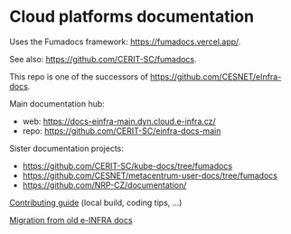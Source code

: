 # Cloud platforms documentation

Uses the Fumadocs framework: https://fumadocs.vercel.app/.

See also: https://github.com/CERIT-SC/fumadocs.

This repo is one of the successors of https://github.com/CESNET/eInfra-docs.

Main documentation hub:
- web: https://docs-einfra-main.dyn.cloud.e-infra.cz/
- repo: https://github.com/CERIT-SC/einfra-docs-main

Sister documentation projects:
- https://github.com/CERIT-SC/kube-docs/tree/fumadocs
- https://github.com/CESNET/metacentrum-user-docs/tree/fumadocs
- https://github.com/NRP-CZ/documentation/


[Contributing guide](./CONTRIBUTING.md) (local build, coding tips, ...)

[Migration from old e-INFRA docs](./einfra-docs-migration.md)
